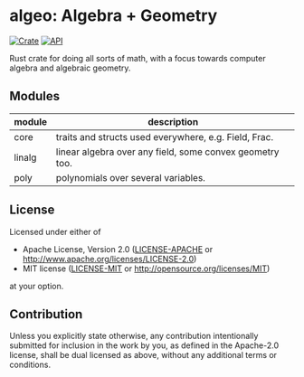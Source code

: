# algeo: Algebra + Geometry
[![Crate](https://img.shields.io/crates/v/algeo.svg)](https://crates.io/crates/algeo)
[![API](https://docs.rs/algeo/badge.svg)](https://docs.rs/algeo)


Rust crate for doing all sorts of math, with a focus towards computer algebra and algebraic geometry.

## Modules

| module | description                                                       |
|--------|-------------------------------------------------------------------|
| core   | traits and structs used everywhere, e.g. Field, Frac.             |
| linalg | linear algebra over any field, some convex geometry too.          |
| poly   | polynomials over several variables.                               |

## License

Licensed under either of

 * Apache License, Version 2.0
   ([LICENSE-APACHE](LICENSE-APACHE) or http://www.apache.org/licenses/LICENSE-2.0)
 * MIT license
   ([LICENSE-MIT](LICENSE-MIT) or http://opensource.org/licenses/MIT)

at your option.

## Contribution

Unless you explicitly state otherwise, any contribution intentionally submitted
for inclusion in the work by you, as defined in the Apache-2.0 license, shall be
dual licensed as above, without any additional terms or conditions.
